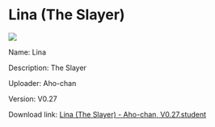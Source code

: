 # Lina (The Slayer)

<img src = "https://raw.githubusercontent.com/Arbiter1223/Koukou-Gurashi-Custom-Students/master/Students/Files/Lina%20(The%20Slayer).png">

Name: Lina

Description: The Slayer

Uploader: Aho-chan

Version: V0.27

Download link: <a href="https://raw.githubusercontent.com/Arbiter1223/Koukou-Gurashi-Custom-Students/master/Students/Files/Lina%20(The%20Slayer)%20-%20Aho-chan%2C%20V0.27.student">Lina (The Slayer) - Aho-chan, V0.27.student</a>

